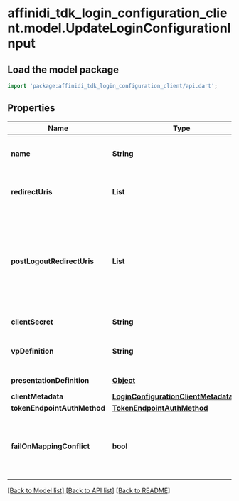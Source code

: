 # affinidi_tdk_login_configuration_client.model.UpdateLoginConfigurationInput

## Load the model package

```dart
import 'package:affinidi_tdk_login_configuration_client/api.dart';
```

## Properties

| Name                        | Type                                                                                  | Description                                                                                                             | Notes                            |
| --------------------------- | ------------------------------------------------------------------------------------- | ----------------------------------------------------------------------------------------------------------------------- | -------------------------------- |
| **name**                    | **String**                                                                            | User defined login configuration name                                                                                   | [optional]                       |
| **redirectUris**            | **List<String>**                                                                      | OAuth 2.0 Redirect URIs                                                                                                 | [optional] [default to const []] |
| **postLogoutRedirectUris**  | **List<String>**                                                                      | Post Logout Redirect URIs, Used to redirect the user's browser to a specified URL after the logout process is complete. | [optional] [default to const []] |
| **clientSecret**            | **String**                                                                            | OAuth2 client secret                                                                                                    | [optional]                       |
| **vpDefinition**            | **String**                                                                            | VP definition in JSON stringify format                                                                                  | [optional]                       |
| **presentationDefinition**  | [**Object**](.md)                                                                     | Presentation Definition                                                                                                 | [optional]                       |
| **clientMetadata**          | [**LoginConfigurationClientMetadataInput**](LoginConfigurationClientMetadataInput.md) |                                                                                                                         | [optional]                       |
| **tokenEndpointAuthMethod** | [**TokenEndpointAuthMethod**](TokenEndpointAuthMethod.md)                             |                                                                                                                         | [optional]                       |
| **failOnMappingConflict**   | **bool**                                                                              | Interrupts login process if duplications of data fields names will be found                                             | [optional]                       |

[[Back to Model list]](../README.md#documentation-for-models) [[Back to API list]](../README.md#documentation-for-api-endpoints) [[Back to README]](../README.md)
